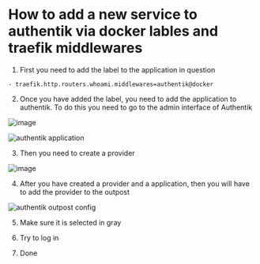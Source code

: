 # How to add a new service to authentik via docker lables and traefik middlewares

1. First you need to add the label to the application in question

```
- traefik.http.routers.whoami.middlewares=authentik@docker
```

2. Once you have added the label, you need to add the application to authentik. To do this you need to go to the admin interface of Authentik

![image](https://user-images.githubusercontent.com/1687761/181040353-788011f4-410c-4cd7-a01d-48bb2d66e5b4.png)


![authentik application ](https://user-images.githubusercontent.com/1687761/181040166-e52bbb77-4805-4935-a201-11d3c45056e7.png)

3. Then you need to create a provider 

![image](https://user-images.githubusercontent.com/1687761/181042386-2de6363d-30ac-4ccf-8b0d-484dcada02d7.png)

4. After you have created a provider and a application, then you will have to add the provider to the outpost


![authentik outpost config ](https://user-images.githubusercontent.com/1687761/181042682-40e299af-8d78-4077-bf4f-c773a4df79b5.png)

5. Make sure it is selected in gray

6. Try to log in

7. Done
